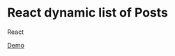 # React dynamic list of Posts

React

[Demo](https://milla-romankova.github.io/react_dynamic-list-of-posts/)



